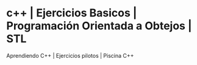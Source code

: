 # c++ | Ejercicios Basicos | Programación Orientada a Obtejos | STL 
Aprendiendo C++ | Ejercicios pilotos | Piscina C++ 
